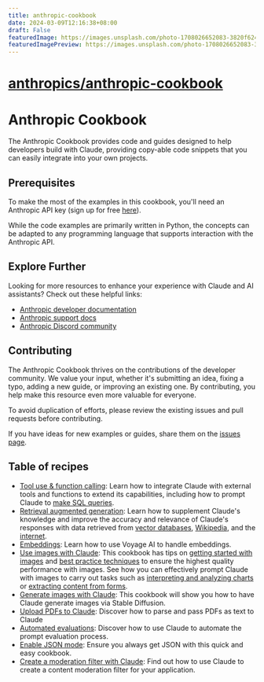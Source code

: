 ```yaml
---
title: anthropic-cookbook
date: 2024-03-09T12:16:38+08:00
draft: False
featuredImage: https://images.unsplash.com/photo-1708026652083-3820f6242817?ixid=M3w0NjAwMjJ8MHwxfHJhbmRvbXx8fHx8fHx8fDE3MDk5NTc2MzV8&ixlib=rb-4.0.3
featuredImagePreview: https://images.unsplash.com/photo-1708026652083-3820f6242817?ixid=M3w0NjAwMjJ8MHwxfHJhbmRvbXx8fHx8fHx8fDE3MDk5NTc2MzV8&ixlib=rb-4.0.3
---
```


# [anthropics/anthropic-cookbook](https://github.com/anthropics/anthropic-cookbook)

# Anthropic Cookbook

The Anthropic Cookbook provides code and guides designed to help developers build with Claude, providing copy-able code snippets that you can easily integrate into your own projects.

## Prerequisites

To make the most of the examples in this cookbook, you'll need an Anthropic API key (sign up for free [here](https://www.anthropic.com)).

While the code examples are primarily written in Python, the concepts can be adapted to any programming language that supports interaction with the Anthropic API.

## Explore Further

Looking for more resources to enhance your experience with Claude and AI assistants? Check out these helpful links:

- [Anthropic developer documentation](https://docs.anthropic.com/claude/docs/guide-to-anthropics-prompt-engineering-resources)
- [Anthropic support docs](support.anthropic.com)
- [Anthropic Discord community](https://www.anthropic.com/discord)

## Contributing

The Anthropic Cookbook thrives on the contributions of the developer community. We value your input, whether it's submitting an idea, fixing a typo, adding a new guide, or improving an existing one. By contributing, you help make this resource even more valuable for everyone.

To avoid duplication of efforts, please review the existing issues and pull requests before contributing.

If you have ideas for new examples or guides, share them on the [issues page](https://github.com/anthropics/anthropic-cookbook/issues).

## Table of recipes


- [Tool use & function calling](https://github.com/anthropics/anthropic-cookbook/blob/main/function_calling/function_calling.ipynb): Learn how to integrate Claude with external tools and functions to extend its capabilities, including how to prompt Claude to [make SQL queries](https://github.com/anthropics/anthropic-cookbook/blob/main/misc/how_to_make_sql_queries.ipynb).
- [Retrieval augmented generation](https://github.com/anthropics/anthropic-cookbook/tree/main/third_party): Learn how to supplement Claude's knowledge and improve the accuracy and relevance of Claude's responses with data retrieved from [vector databases](https://github.com/anthropics/anthropic-cookbook/blob/main/third_party/Pinecone/rag_using_pinecone.ipynb), [Wikipedia](https://github.com/anthropics/anthropic-cookbook/blob/main/third_party/wikipedia-search-cookbook.ipynb), and the [internet](https://github.com/anthropics/anthropic-cookbook/blob/main/third_party/Brave/web_search_using_brave.ipynb).
- [Embeddings](https://github.com/anthropics/anthropic-cookbook/blob/main/third_party/VoyageAI/how_to_create_embeddings.md): Learn how to use Voyage AI to handle embeddings.
- [Use images with Claude](https://github.com/anthropics/anthropic-cookbook/tree/main/multimodal): This cookbook has tips on [getting started with images](https://github.com/anthropics/anthropic-cookbook/blob/main/multimodal/getting_started_with_vision.ipynb) and [best practice techniques](https://github.com/anthropics/anthropic-cookbook/blob/main/multimodal/best_practices_for_vision.ipynb) to ensure the highest quality performance with images. See how you can effectively prompt Claude with images to carry out tasks such as [interpreting and analyzing charts](https://github.com/anthropics/anthropic-cookbook/blob/main/multimodal/reading_charts_graphs_powerpoints.ipynb) or [extracting content from forms](https://github.com/anthropics/anthropic-cookbook/blob/main/multimodal/how_to_trascribe_text.ipynb).
- [Generate images with Claude](https://github.com/anthropics/anthropic-cookbook/blob/main/misc/how_to_generate_imgaes.ipynb): This cookbook will show you how to have Claude generate images via Stable Diffusion.
- [Upload PDFs to Claude](https://github.com/anthropics/anthropic-cookbook/blob/main/misc/pdf_upload_summarization.ipynb): Discover how to parse and pass PDFs as text to Claude
- [Automated evaluations](https://github.com/anthropics/anthropic-cookbook/blob/main/misc/building_evals.ipynb): Discover how to use Claude to automate the prompt evaluation process.
- [Enable JSON mode](https://github.com/anthropics/anthropic-cookbook/blob/main/misc/how_to_enable_json_mode.ipynb): Ensure you always get JSON with this quick and easy cookbook.
- [Create a moderation filter with Claude](https://github.com/anthropics/anthropic-cookbook/blob/main/misc/building_moderation_filter.ipynb): Find out how to use Claude to create a content moderation filter for your application.
